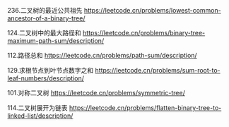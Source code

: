 236.二叉树的最近公共祖先
https://leetcode.cn/problems/lowest-common-ancestor-of-a-binary-tree/

124.二叉树中的最大路径和
https://leetcode.cn/problems/binary-tree-maximum-path-sum/description/

112.路径总和
https://leetcode.cn/problems/path-sum/description/

129.求根节点到叶节点数字之和
https://leetcode.cn/problems/sum-root-to-leaf-numbers/description/

101.对称二叉树
https://leetcode.cn/problems/symmetric-tree/


114.二叉树展开为链表
https://leetcode.cn/problems/flatten-binary-tree-to-linked-list/description/